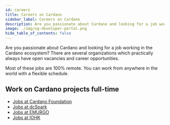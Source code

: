 ```yaml
---
id: careers
title: Careers on Cardano
sidebar_label: Careers on Cardano
description: Are you passionate about Cardano and looking for a job working in the Cardano ecosystem?
image: ./img/og-developer-portal.png
hide_table_of_contents: false
---
```


Are you passionate about Cardano and looking for a job working in the Cardano ecosystem? There are several organizations which practically always have open vacancies and career opportunities.

Most of these jobs are 100% remote. You can work from anywhere in the world with a flexible schedule.

## Work on Cardano projects full-time

- [Jobs at Cardano Foundation](https://cardanofoundation.org/careers)
- [Jobs at dcSpark](https://careers.dcspark.io)
- [Jobs at EMURGO](https://emurgo.io/career)
- [Jobs at IOHK](https://apply.workable.com/io-global/)